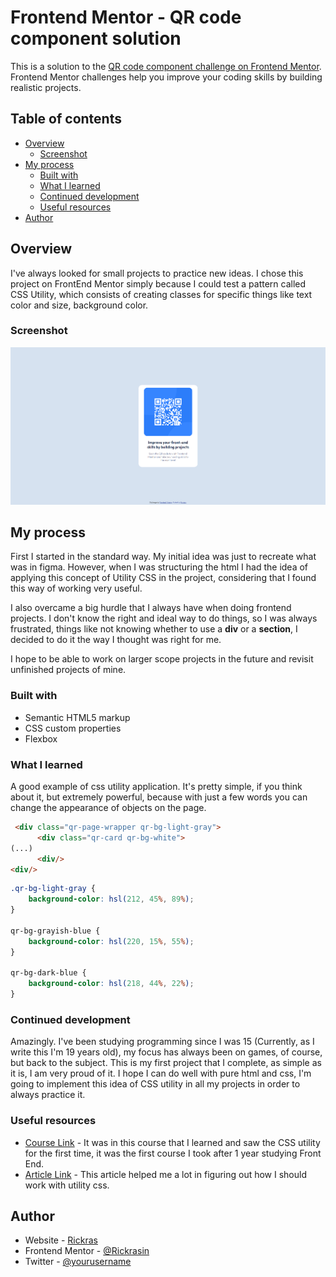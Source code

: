 # Frontend Mentor - QR code component solution

This is a solution to the [QR code component challenge on Frontend Mentor](https://www.frontendmentor.io/challenges/qr-code-component-iux_sIO_H). Frontend Mentor challenges help you improve your coding skills by building realistic projects. 

## Table of contents

- [Overview](#overview)
  - [Screenshot](#screenshot)
- [My process](#my-process)
  - [Built with](#built-with)
  - [What I learned](#what-i-learned)
  - [Continued development](#continued-development)
  - [Useful resources](#useful-resources)
- [Author](#author)


## Overview

  I've always looked for small projects to practice new ideas. I chose this project on FrontEnd Mentor simply because I could test a pattern called CSS Utility, which consists of creating classes for specific things like text color and size, background color.
  
### Screenshot

![](./images/screenshotpng.png)


## My process

First I started in the standard way. My initial idea was just to recreate what was in figma. However, when I was structuring the html I had the idea of applying this concept of Utility CSS in the project, considering that I found this way of working very useful.

I also overcame a big hurdle that I always have when doing frontend projects. I don't know the right and ideal way to do things, so I was always frustrated, things like not knowing whether to use a **div** or a **section**, I decided to do it the way I thought was right for me.

I hope to be able to work on larger scope projects in the future and revisit unfinished projects of mine.

### Built with

- Semantic HTML5 markup
- CSS custom properties
- Flexbox

### What I learned

A good example of css utility application. It's pretty simple, if you think about it, but extremely powerful, because with just a few words you can change the appearance of objects on the page.

```html
 <div class="qr-page-wrapper qr-bg-light-gray">
      <div class="qr-card qr-bg-white"> 
(...) 
      <div/>
<div/>
```
```css
.qr-bg-light-gray {
    background-color: hsl(212, 45%, 89%);
}

qr-bg-grayish-blue {
    background-color: hsl(220, 15%, 55%);
}

qr-bg-dark-blue {
    background-color: hsl(218, 44%, 22%);
}

```


### Continued development

Amazingly. I've been studying programming since I was 15 (Currently, as I write this I'm 19 years old), my focus has always been on games, of course, but back to the subject. This is my first project that I complete, as simple as it is, I am very proud of it.
I hope I can do well with pure html and css,
I'm going to implement this idea of ​​CSS utility in all my projects in order to always practice it.

### Useful resources

- [Course Link](www.udemy.com/course/front-end-essencial) - It was in this course that I learned and saw the CSS utility for the first time, it was the first course I took after 1 year studying Front End.
- [Article Link](https://blog.logrocket.com/css-utility-classes-library-extendable-styles/) - This article helped me a lot in figuring out how I should work with utility css.

## Author

- Website - [Rickras](https://github.com/Rickrasin/Rickrasin)
- Frontend Mentor - [@Rickrasin](https://www.frontendmentor.io/profile/Rickrasin)
- Twitter - [@yourusername](https://www.twitter.com/ricksonolivei20)

